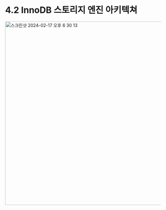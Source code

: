 # 4.2 InnoDB 스토리지 엔진 아키텍쳐 

<img width="596" alt="스크린샷 2024-02-17 오후 6 30 13" src="https://github.com/develsvai/RealMysql-Study/assets/125961256/26df51d5-290f-49fa-b686-32dc5baa2d71">

## 
